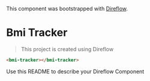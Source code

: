 This component was bootstrapped with [Direflow](https://direflow.io).

# Bmi Tracker
> This project is created using Direflow

```html
<bmi-tracker></bmi-tracker>
```

Use this README to describe your Direflow Component